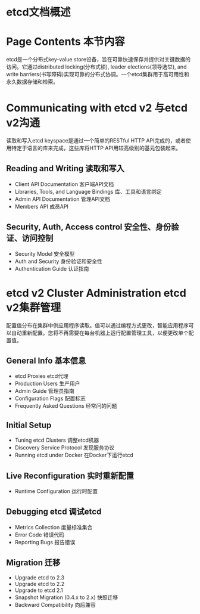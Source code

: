 # etcd文档概述
# Page Contents 本节内容
  etcd是一个分布式key-value store设备，旨在可靠快速保存并提供对关键数据的访问。它通过distributed locking(分布式锁), leader elections(领导选举), and write barriers(书写障碍)实现可靠的分布式协调。一个etcd集群用于高可用性和永久数据存储和检索。

# Communicating with etcd v2 与etcd v2沟通
读取和写入etcd keyspace是通过一个简单的RESTful HTTP API完成的，或者使用特定于语言的库来完成，这些库将HTTP API用较高级别的基元包装起来。

## Reading and Writing 读取和写入
- Client API Documentation 客户端API文档
- Libraries, Tools, and Language Bindings 库、工具和语言绑定
- Admin API Documentation 管理API文档
- Members API 成员API

## Security, Auth, Access control 安全性、身份验证、访问控制
- Security Model 安全模型
- Auth and Security 身份验证和安全性
- Authentication Guide 认证指南

# etcd v2 Cluster Administration etcd v2集群管理
配置值分布在集群中供应用程序读取。值可以通过编程方式更改，智能应用程序可以自动重新配置。您将不再需要在每台机器上运行配置管理工具，以便更改单个配置值。

## General Info 基本信息
- etcd Proxies etcd代理
- Production Users 生产用户
- Admin Guide 管理员指南
- Configuration Flags 配置标志
- Frequently Asked Questions 经常问的问题

## Initial Setup
- Tuning etcd Clusters 调整etcd机器
- Discovery Service Protocol 发现服务协议
- Running etcd under Docker 在Docker下运行etcd

## Live Reconfiguration 实时重新配置
- Runtime Configuration 运行时配置

## Debugging etcd 调试etcd
- Metrics Collection 度量标准集合
- Error Code 错误代码
- Reporting Bugs 报告错误

## Migration 迁移
- Upgrade etcd to 2.3
- Upgrade etcd to 2.2
- Upgrade to etcd 2.1
- Snapshot Migration (0.4.x to 2.x) 快照迁移
- Backward Compatibility 向后兼容
